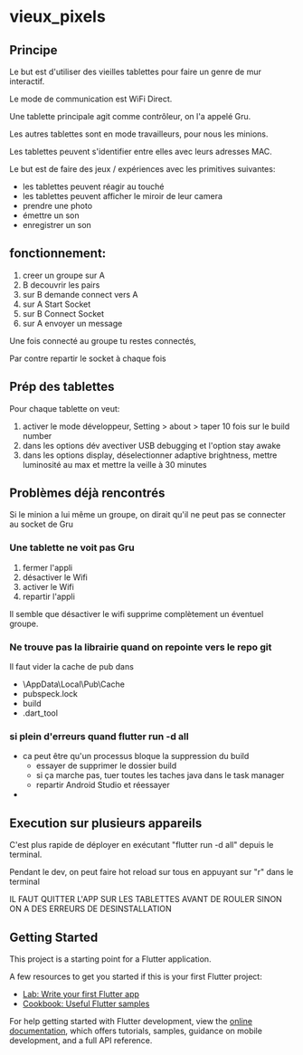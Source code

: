 # vieux_pixels

## Principe

Le but est d'utiliser des vieilles tablettes pour faire un genre de mur interactif.

Le mode de communication est WiFi Direct. 

Une tablette principale agit comme contrôleur, on l'a appelé Gru.

Les autres tablettes sont en mode travailleurs, pour nous les minions.

Les tablettes peuvent s'identifier entre elles avec leurs adresses MAC.

Le but est de faire des jeux / expériences avec les primitives suivantes:
- les tablettes peuvent réagir au touché
- les tablettes peuvent afficher le miroir de leur camera
- prendre une photo
- émettre un son
- enregistrer un son

## fonctionnement:
1. creer un groupe sur A
2. B decouvrir les pairs
3. sur B demande connect vers A
4. sur A Start Socket
5. sur B Connect Socket
6. sur A envoyer un message

Une fois connecté au groupe tu restes connectés,

Par contre repartir le socket à chaque fois

## Prép des tablettes

Pour chaque tablette on veut:
1. activer le mode développeur, Setting > about > taper 10 fois sur le build number
2. dans les options dév avectiver USB debugging et l'option stay awake
3. dans les options display, déselectionner adaptive brightness, mettre luminosité au max et mettre la veille à 30 minutes

## Problèmes déjà rencontrés

Si le minion a lui même un groupe, on dirait qu'il ne peut pas se connecter au socket de Gru

### Une tablette ne voit pas Gru
1. fermer l'appli
2. désactiver le Wifi
3. activer le Wifi
4. repartir l'appli

Il semble que désactiver le wifi supprime complètement un éventuel groupe.

### Ne trouve pas la librairie quand on repointe vers le repo git

Il faut vider la cache de pub dans 
- \AppData\Local\Pub\Cache
- pubspeck.lock
- build
- .dart_tool

### si plein d'erreurs quand flutter run -d all
- ca peut être qu'un processus bloque la suppression du build
  - essayer de supprimer le dossier build
  - si ça marche pas, tuer toutes les taches java dans le task manager
  - repartir Android Studio et réessayer
- 

## Execution sur plusieurs appareils

C'est plus rapide de déployer en exécutant "flutter run -d all" depuis le terminal.

Pendant le dev, on peut faire hot reload sur tous en appuyant sur "r" dans le terminal

IL FAUT QUITTER L'APP SUR LES TABLETTES AVANT DE ROULER SINON ON A DES ERREURS DE DESINSTALLATION

## Getting Started

This project is a starting point for a Flutter application.

A few resources to get you started if this is your first Flutter project:

- [Lab: Write your first Flutter app](https://docs.flutter.dev/get-started/codelab)
- [Cookbook: Useful Flutter samples](https://docs.flutter.dev/cookbook)

For help getting started with Flutter development, view the
[online documentation](https://docs.flutter.dev/), which offers tutorials,
samples, guidance on mobile development, and a full API reference.
